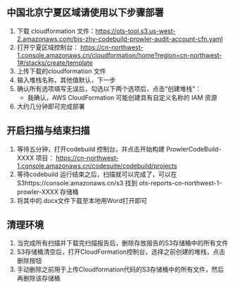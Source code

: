 
## 中国北京宁夏区域请使用以下步骤部署
1. 下载 cloudformation 文件：https://ots-tool.s3.us-west-2.amazonaws.com/bjs-zhy-codebuild-prowler-audit-account-cfn.yaml
2. 打开宁夏区域控制台： https://cn-northwest-1.console.amazonaws.cn/cloudformation/home?region=cn-northwest-1#/stacks/create/template
3. 上传下载的cloudformation 文件
4. 输入堆栈名称，其他值默认，下一步
5. 确认所有选项填写无误后，勾选以下两个选项后，点击“创建堆栈”：
   - 我确认，AWS CloudFormation 可能创建具有自定义名称的 IAM 资源
6. 大约几分钟即可完成部署

## 开启扫描与结束扫描
1. 等待五分钟，打开codebuild 控制台，并点击开始构建 ProwlerCodeBuild-XXXX 项目： https://cn-northwest-1.console.amazonaws.cn/codesuite/codebuild/projects
2. 等待codebuild 运行结束之后，扫描就可以完成了，可以在S3https://console.amazonaws.cn/s3 找到 ots-reports-cn-northwest-1-prowler-XXXX 存储桶 
3. 将其中的.docx文件下载至本地用Word打开即可

## 清理环境
1. 当完成所有扫描并下载完扫描报告后，删除存放报告的S3存储桶中的所有文件
2. S3存储桶清空后，打开CloudFormation控制台，选择之前创建的堆栈，点击删除按钮
3. 手动删除之前用于上传Cloudformation代码的S3存储桶中的所有文件，然后再删除该存储桶

